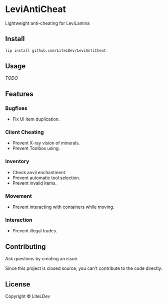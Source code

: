 # LeviAntiCheat

Lightweight anti-cheating for LeviLamina

## Install

```bash
lip install github.com/LiteLDev/LeviAntiCheat
```

## Usage

_TODO_

## Features

### Bugfixes

- Fix UI item duplication.

### Client Cheating

- Prevent X-ray vision of minerals.
- Prevent Toolbox using.

### Inventory

- Check anvil enchantment.
- Prevent automatic tool selection.
- Prevent invalid items.

### Movement

- Prevent interacting with containers while moving.

### Interaction

- Prevent illegal trades.

## Contributing

Ask questions by creating an issue.

Since this project is closed source, you can't contribute to the code directly.

## License

Copyright © LiteLDev
